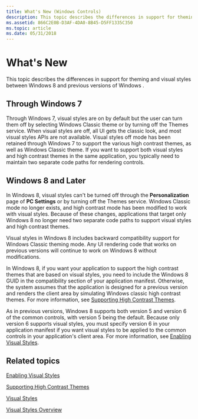 ```yaml
---
title: What's New (Windows Controls)
description: This topic describes the differences in support for theming and visual styles between Windows 8 and previous versions of Windows .
ms.assetid: 866C2E0B-D3AF-4DA0-8B45-D5FF1335C350
ms.topic: article
ms.date: 05/31/2018
---
```


# What's New

This topic describes the differences in support for theming and visual styles between Windows 8 and previous versions of Windows .

## Through Windows 7

Through Windows 7, visual styles are on by default but the user can turn them off by selecting Windows Classic theme or by turning off the Themes service. When visual styles are off, all UI gets the classic look, and most visual styles APIs are not available. Visual styles off mode has been retained through Windows 7 to support the various high contrast themes, as well as Windows Classic theme. If you want to support both visual styles and high contrast themes in the same application, you typically need to maintain two separate code paths for rendering controls.

## Windows 8 and Later

In Windows 8, visual styles can't be turned off through the **Personalization** page of **PC Settings** or by turning off the Themes service. Windows Classic mode no longer exists, and high contrast mode has been modified to work with visual styles. Because of these changes, applications that target only Windows 8 no longer need two separate code paths to support visual styles and high contrast themes.

Visual styles in Windows 8 includes backward compatibility support for Windows Classic theming mode. Any UI rendering code that works on previous versions will continue to work on Windows 8 without modifications.

In Windows 8, if you want your application to support the high contrast themes that are based on visual styles, you need to include the Windows 8 GUID in the compatibility section of your application manifest. Otherwise, the system assumes that the application is designed for a previous version and renders the client area by simulating Windows classic high contrast themes. For more information, see [Supporting High Contrast Themes](supporting-high-contrast-themes.md).

As in previous versions, Windows 8 supports both version 5 and version 6 of the common controls, with version 5 being the default. Because only version 6 supports visual styles, you must specify version 6 in your application manifest if you want visual styles to be applied to the common controls in your application's client area. For more information, see [Enabling Visual Styles](cookbook-overview.md).

## Related topics

<dl> <dt>

[Enabling Visual Styles](cookbook-overview.md)
</dt> <dt>

[Supporting High Contrast Themes](supporting-high-contrast-themes.md)
</dt> <dt>

[Visual Styles](themes-overview.md)
</dt> <dt>

[Visual Styles Overview](visual-styles-overview.md)
</dt> </dl>

 

 





